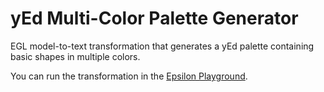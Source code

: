 # yEd Multi-Color Palette Generator

EGL model-to-text transformation that generates a yEd palette containing basic shapes in multiple colors.

You can run the transformation in the [Epsilon Playground](https://www.eclipse.org/epsilon/playground/?examples=https://raw.githubusercontent.com/kolovos/yed-multicolor-palette-generator/main/playground.json).
